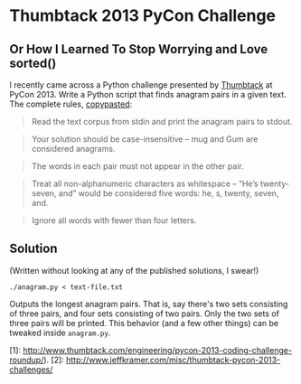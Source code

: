 Thumbtack 2013 PyCon Challenge
==============================

Or How I Learned To Stop Worrying and Love sorted()
---------------------------------------------------

I recently came across a Python challenge presented by [Thumbtack](1)
at PyCon 2013.  Write a Python script that finds anagram pairs in a
given text.  The complete rules, [copypasted](2):

> Read the text corpus from stdin and print the anagram pairs to stdout.

> Your solution should be case-insensitive – mug and Gum are considered
> anagrams.

> The words in each pair must not appear in the other pair.

> Treat all non-alphanumeric characters as whitespace – “He’s
> twenty-seven, and” would be considered five words: he, s, twenty,
> seven, and.

> Ignore all words with fewer than four letters.

Solution
--------

(Written without looking at any of the published solutions, I swear!)

`./anagram.py < text-file.txt`

Outputs the longest anagram pairs.  That is, say there's two sets
consisting of three pairs, and four sets consisting of two pairs.
Only the two sets of three pairs will be printed.  This behavior (and
a few other things) can be tweaked inside `anagram.py`.

[1]: http://www.thumbtack.com/engineering/pycon-2013-coding-challenge-roundup/).
[2]: http://www.jeffkramer.com/misc/thumbtack-pycon-2013-challenges/

